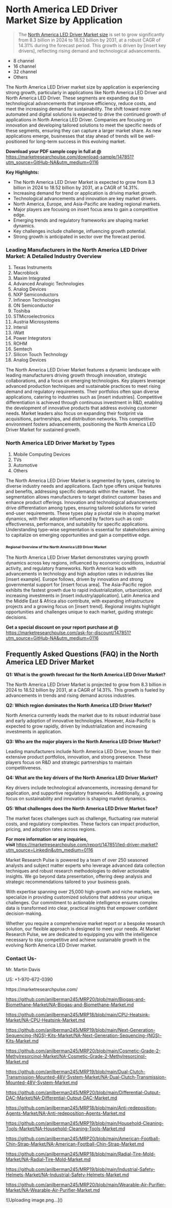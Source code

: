<h1>North America LED Driver Market&nbsp;Size by Application</h1><blockquote><p>The <a href="https://marketresearchpulse.com/download-sample/147851?utm_source=GitHub-NA&amp;utm_medium=0116">North America LED Driver Market size</a> is set to grow significantly from 8.3 billion in 2024 to 18.52 billion by 2031, at a robust CAGR of 14.31% during the forecast period. This growth is driven by [insert key drivers], reflecting rising demand and technological advancements.</p></blockquote><ul><li>8 channel <li> 16 channel <li> 32 channel <li> Others</li></ul><p>The North America LED Driver market size by application is experiencing strong growth, particularly in applications like North America LED Driver and North America LED Driver. These segments are expanding due to technological advancements that improve efficiency, reduce costs, and meet the increasing demand for sustainability. The shift toward more automated and digital solutions is expected to drive the continued growth of applications in North America LED Driver. Companies are focusing on innovation and developing tailored solutions to meet the specific needs of these segments, ensuring they can capture a larger market share. As new applications emerge, businesses that stay ahead of trends will be well-positioned for long-term success in this evolving market.</p><p><strong>Download your PDF sample copy in full at @ </strong><a href="https://marketresearchpulse.com/download-sample/147851?utm_source=GitHub-NA&amp;utm_medium=0116">https://marketresearchpulse.com/download-sample/147851?utm_source=GitHub-NA&amp;utm_medium=0116</a></p><p><strong>Key Highlights: </strong></p><ul><li>The North America LED Driver Market is expected to grow from 8.3 billion in 2024 to 18.52 billion by 2031, at a CAGR of 14.31%.</li><li>Increasing demand for trend or application is driving market growth.</li><li>Technological advancements and innovation are key market drivers.</li><li>North America, Europe, and Asia-Pacific are leading regional markets.</li><li>Major players are focusing on insert focus area to gain a competitive edge.</li><li>Emerging trends and regulatory frameworks are shaping market dynamics.</li><li>Key challenges include challenge, influencing growth potential.</li><li>Strong growth is anticipated in sector over the forecast period.</li></ul><h3>Leading Manufacturers in the North America LED Driver Market: A Detailed Industry Overview</h3><ol><li>Texas Instruments</li><li>Macroblock</li><li>Maxim Integrated</li><li>Advanced Analogic Technologies</li><li>Analog Devices</li><li>NXP Semiconductors</li><li>Infineon Technologies</li><li>ON Semiconductor</li><li>Toshiba</li><li>STMicroelectronics</li><li>Austria Microsystems</li><li>Intersil</li><li>iWatt</li><li>Power Integrators</li><li>ROHM</li><li>Semtech</li><li>Silicon Touch Technology</li><li>Analog Devices</li></ol><div class="flex max-w-full flex-col flex-grow"><div class="min-h-8 text-message flex w-full flex-col items-end gap-2 whitespace-normal break-words [.text-message+&amp;]:mt-5" dir="auto" data-message-author-role="assistant" data-message-id="fd8432e4-4910-450d-b182-61b7bfb0a01f" data-message-model-slug="gpt-4o"><div class="flex w-full flex-col gap-1 empty:hidden first:pt-[3px]"><div class="markdown prose w-full break-words dark:prose-invert light"><p>The North America LED Driver Market features a dynamic landscape with leading manufacturers driving growth through innovation, strategic collaborations, and a focus on emerging technologies. Key players leverage advanced production techniques and sustainable practices to meet rising demand and regulatory requirements. Their portfolios often span diverse applications, catering to industries such as [insert industries]. Competitive differentiation is achieved through continuous investment in R&amp;D, enabling the development of innovative products that address evolving customer needs. Market leaders also focus on expanding their footprint via acquisitions, partnerships, and distribution networks. This competitive environment fosters advancements, positioning the North America LED Driver Market for sustained growth.</p></div></div></div></div><h3>North America LED Driver Market by Types</h3><ol><li>Mobile Computing Devices <li> TVs <li> Automotive <li> Others</li></ol><div class="flex max-w-full flex-col flex-grow"><div class="min-h-8 text-message flex w-full flex-col items-end gap-2 whitespace-normal break-words [.text-message+&amp;]:mt-5" dir="auto" data-message-author-role="assistant" data-message-id="084470be-0bb7-4664-bddf-5156b4f41249" data-message-model-slug="gpt-4o-mini"><div class="flex w-full flex-col gap-1 empty:hidden first:pt-[3px]"><div class="markdown prose w-full break-words dark:prose-invert light"><p>The North America LED Driver Market is segmented by types, catering to diverse industry needs and applications. Each type offers unique features and benefits, addressing specific demands within the market. The segmentation allows manufacturers to target distinct customer bases and enhance product offerings. Innovation and technological advancements drive differentiation among types, ensuring tailored solutions for varied end-user requirements. These types play a pivotal role in shaping market dynamics, with their adoption influenced by factors such as cost-effectiveness, performance, and suitability for specific applications. Understanding type-wise segmentation is essential for stakeholders aiming to capitalize on emerging opportunities and gain a competitive edge.</p></div></div></div></div><h3><span style="font-size: 11px;">Regional Overview of the North America LED Driver Market</span></h3><div class="flex max-w-full flex-col flex-grow"><div class="min-h-8 text-message flex w-full flex-col items-end gap-2 whitespace-normal break-words [.text-message+&amp;]:mt-5" dir="auto" data-message-author-role="assistant" data-message-id="e9038762-ce64-4e30-91c9-9bd413514231" data-message-model-slug="gpt-4o-mini"><div class="flex w-full flex-col gap-1 empty:hidden first:pt-[3px]"><div class="markdown prose w-full break-words dark:prose-invert light"><p>The North America LED Driver Market demonstrates varying growth dynamics across key regions, influenced by economic conditions, industrial activity, and regulatory frameworks. North America leads with advancements in technology and high adoption rates in industries like [insert example]. Europe follows, driven by innovation and strong governmental support for [insert focus area]. The Asia-Pacific region exhibits the fastest growth due to rapid industrialization, urbanization, and increasing investments in [insert industry/application]. Latin America and the Middle East &amp; Africa also contribute, with expanding infrastructure projects and a growing focus on [insert trend]. Regional insights highlight opportunities and challenges unique to each market, guiding strategic decisions.</p></div></div></div></div><p><strong>Get a special discount on your report purchase at @ </strong><a href="https://marketresearchpulse.com/ask-for-discount/147851?utm_source=GitHub-NA&amp;utm_medium=0116">https://marketresearchpulse.com/ask-for-discount/147851?utm_source=GitHub-NA&amp;utm_medium=0116</a></p><h2>Frequently Asked Questions (FAQ) in the North America LED Driver Market</h2><p><strong>Q1: What is the growth forecast for the North America LED Driver Market?</strong></p><p>The North America LED Driver Market is projected to grow from 8.3 billion in 2024 to 18.52 billion by 2031, at a CAGR of 14.31%. This growth is fueled by advancements in trends and rising demand across industries.</p><p><strong>Q2: Which region dominates the North America LED Driver Market?</strong></p><p>North America currently leads the market due to its robust industrial base and early adoption of innovative technologies. However, Asia-Pacific is expected to grow rapidly, driven by industrialization and increasing investments in application.</p><p><strong>Q3: Who are the major players in the North America LED Driver Market?</strong></p><p>Leading manufacturers include North America LED Driver, known for their extensive product portfolios, innovation, and strong presence. These players focus on R&amp;D and strategic partnerships to maintain competitiveness.</p><p><strong>Q4: What are the key drivers of the North America LED Driver Market?</strong></p><p>Key drivers include technological advancements, increasing demand for application, and supportive regulatory frameworks. Additionally, a growing focus on sustainability and innovation is shaping market dynamics.</p><p><strong>Q5: What challenges does the North America LED Driver Market face?</strong></p><p>The market faces challenges such as challenge, fluctuating raw material costs, and regulatory complexities. These factors can impact production, pricing, and adoption rates across regions.</p><p><strong>For more information or any inquiries, visit&nbsp;</strong><a href="https://marketresearchpulse.com/report/147851/led-driver-market?utm_source=Linkedin&utm_medium=0116">https://marketresearchpulse.com/report/147851/led-driver-market?utm_source=Linkedin&utm_medium=0116</a></p><p>Market Research Pulse is powered by a team of over 250 seasoned analysts and subject matter experts who leverage advanced data collection techniques and robust research methodologies to deliver actionable insights. We go beyond data presentation, offering deep analysis and strategic recommendations tailored to your business goals.</p><p>With expertise spanning over 25,000 high-growth and niche markets, we specialize in providing customized solutions that address your unique challenges. Our commitment to actionable intelligence ensures complex data is transformed into clear, practical insights that empower confident decision-making.</p><p>Whether you require a comprehensive market report or a bespoke research solution, our flexible approach is designed to meet your needs. At Market Research Pulse, we are dedicated to equipping you with the intelligence necessary to stay competitive and achieve sustainable growth in the evolving North America LED Driver market.</p><h3><strong>Contact Us-</strong></h3><p>Mr. Martin Davis</p><p>US: +1-970-672-0390</p><p>https://marketresearchpulse.com/</p><p><a href="https://github.com/anilberman245/MRP20/blob/main/Biogas-and-Biomethane-Market/NA-Biogas-and-Biomethane-Market.md">https://github.com/anilberman245/MRP20/blob/main/Biogas-and-Biomethane-Market/NA-Biogas-and-Biomethane-Market.md</a></p><p><a href="https://github.com/anilberman245/MRP18/blob/main/CPU-Heatsink-Market/NA-CPU-Heatsink-Market.md">https://github.com/anilberman245/MRP18/blob/main/CPU-Heatsink-Market/NA-CPU-Heatsink-Market.md</a></p><p><a href="https://github.com/anilberman245/MRP19/blob/main/Next-Generation-Sequencing-(NGS)-Kits-Market/NA-Next-Generation-Sequencing-(NGS)-Kits-Market.md">https://github.com/anilberman245/MRP19/blob/main/Next-Generation-Sequencing-(NGS)-Kits-Market/NA-Next-Generation-Sequencing-(NGS)-Kits-Market.md</a></p><p><a href="https://github.com/anilberman245/MRP20/blob/main/Cosmetic-Grade-2-Methylresorcinol-Market/NA-Cosmetic-Grade-2-Methylresorcinol-Market.md">https://github.com/anilberman245/MRP20/blob/main/Cosmetic-Grade-2-Methylresorcinol-Market/NA-Cosmetic-Grade-2-Methylresorcinol-Market.md</a></p><p><a href="https://github.com/anilberman245/MRP19/blob/main/Dual-Clutch-Transmission-Mounted-48V-System-Market/NA-Dual-Clutch-Transmission-Mounted-48V-System-Market.md">https://github.com/anilberman245/MRP19/blob/main/Dual-Clutch-Transmission-Mounted-48V-System-Market/NA-Dual-Clutch-Transmission-Mounted-48V-System-Market.md</a></p><p><a href="https://github.com/anilberman245/MRP20/blob/main/Differential-Output-DAC-Market/NA-Differential-Output-DAC-Market.md">https://github.com/anilberman245/MRP20/blob/main/Differential-Output-DAC-Market/NA-Differential-Output-DAC-Market.md</a></p><p><a href="https://github.com/anilberman245/MRP18/blob/main/Anti-redeposition-Agents-Market/NA-Anti-redeposition-Agents-Market.md">https://github.com/anilberman245/MRP18/blob/main/Anti-redeposition-Agents-Market/NA-Anti-redeposition-Agents-Market.md</a></p><p><a href="https://github.com/anilberman245/MRP19/blob/main/Household-Cleaning-Tools-Market/NA-Household-Cleaning-Tools-Market.md">https://github.com/anilberman245/MRP19/blob/main/Household-Cleaning-Tools-Market/NA-Household-Cleaning-Tools-Market.md</a></p><p><a href="https://github.com/anilberman245/MRP20/blob/main/American-Football-Chin-Strap-Market/NA-American-Football-Chin-Strap-Market.md">https://github.com/anilberman245/MRP20/blob/main/American-Football-Chin-Strap-Market/NA-American-Football-Chin-Strap-Market.md</a></p><p><a href="https://github.com/anilberman245/MRP18/blob/main/Radial-Tire-Mold-Market/NA-Radial-Tire-Mold-Market.md">https://github.com/anilberman245/MRP18/blob/main/Radial-Tire-Mold-Market/NA-Radial-Tire-Mold-Market.md</a></p><p><a href="https://github.com/anilberman245/MRP19/blob/main/Industrial-Safety-Helmets-Market/NA-Industrial-Safety-Helmets-Market.md">https://github.com/anilberman245/MRP19/blob/main/Industrial-Safety-Helmets-Market/NA-Industrial-Safety-Helmets-Market.md</a></p><p><a href="https://github.com/anilberman245/MRP20/blob/main/Wearable-Air-Purifier-Market/NA-Wearable-Air-Purifier-Market.md">https://github.com/anilberman245/MRP20/blob/main/Wearable-Air-Purifier-Market/NA-Wearable-Air-Purifier-Market.md</a></p>
![Uploading image.png…]()
